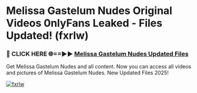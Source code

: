 # Melissa Gastelum Nudes Original Videos 0nlyFans Leaked - Files Updated! (fxrlw)

<h3>🔴 CLICK HERE 🌐==►► <a href="https://tinyurl.com/52m3yx9h" rel="nofollow">Melissa Gastelum Nudes Updated Files</a></h3>

Get Melissa Gastelum Nudes and all content. Now you can access all videos and pictures of Melissa Gastelum Nudes. New Updated Files 2025!

[![fxrlw](https://i.imgur.com/TnHtlc8.gif)](https://tinyurl.com/52m3yx9h)
